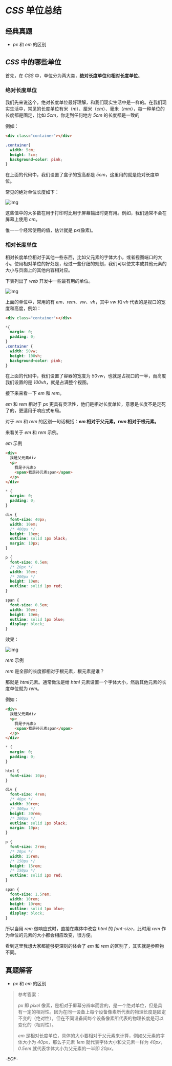 # *CSS* 单位总结

## 经典真题

- *px* 和 *em* 的区别

## *CSS* 中的哪些单位

首先，在 *CSS* 中，单位分为两大类，**绝对长度单位**和**相对长度单位**。

### 绝对长度单位

我们先来说这个，绝对长度单位最好理解，和我们现实生活中是一样的。在我们现实生活中，常见的长度单位有米（*m*）、厘米（*cm*）、毫米（*mm*），每一种单位的长度都是固定，比如 *5cm*，你走到任何地方 *5cm* 的长度都是一致的

例如：

```html
<div class="container"></div>
```

```css
.container{
  width: 5cm;
  height: 5cm;
  background-color: pink;
}
```

在上面的代码中，我们设置了盒子的宽高都是 *5cm*，这里用的就是绝对长度单位。

常见的绝对单位长度如下：

![img](/images/css/01.png)

这些值中的大多数在用于打印时比用于屏幕输出时更有用。例如，我们通常不会在屏幕上使用 *cm*。

惟一一个经常使用的值，估计就是 *px*(像素)。

### 相对长度单位

相对长度单位相对于其他一些东西，比如父元素的字体大小，或者视图端口的大小。使用相对单位的好处是，经过一些仔细的规划，我们可以使文本或其他元素的大小与页面上的其他内容相对应。

下表列出了 *web* 开发中一些最有用的单位。

![img](/images/css/02.png)

上面的单位中，常用的有 *em、rem、vw、vh*，其中 *vw* 和 *vh* 代表的是视口的宽度和高度，例如：

```html
<div class="container"></div>
```

```css
*{
  margin: 0;
  padding: 0;
}
.container {
  width: 50vw;
  height: 100vh;
  background-color: pink;
}
```

在上面的代码中，我们设置了容器的宽度为 *50vw*，也就是占视口的一半，而高度我们设置的是 *100vh*，就是占满整个视图。

接下来来看一下 *em* 和 *rem*。

*em* 和 *rem* 相对于 *px* 更具有灵活性，他们是相对长度单位，意思是长度不是定死了的，更适用于响应式布局。

对于 *em* 和 *rem* 的区别一句话概括：***em* 相对于父元素，*rem* 相对于根元素。**

来看关于 *em* 和 *rem* 示例。

*em* 示例

```html
<div>
  我是父元素div
  <p>
    我是子元素p
    <span>我是孙元素span</span>
  </p>
</div>
```

```css
* {
  margin: 0;
  padding: 0;
}

div {
  font-size: 40px;
  width: 10em;
  /* 400px */
  height: 10em;
  outline: solid 1px black;
  margin: 10px;
}

p {
  font-size: 0.5em;
  /* 20px */
  width: 10em;
  /* 200px */
  height: 10em;
  outline: solid 1px red;
}

span {
  font-size: 0.5em;
  width: 10em;
  height: 10em;
  outline: solid 1px blue;
  display: block;
}
```

效果：

![img](/images/css/03.png)

*rem* 示例

*rem* 是全部的长度都相对于根元素，根元素是谁？

那就是 *html*元素。通常做法是给 *html* 元素设置一个字体大小，然后其他元素的长度单位就为 *rem*。

例如：

```html
<div>
  我是父元素div
  <p>
    我是子元素p
    <span>我是孙元素span</span>
  </p>
</div>
```

```css
* {
  margin: 0;
  padding: 0;
}

html {
  font-size: 10px;
}

div {
  font-size: 4rem;
  /* 40px */
  width: 30rem;
  /* 300px */
  height: 30rem;
  /* 300px */
  outline: solid 1px black;
  margin: 10px;
}

p {
  font-size: 2rem;
  /* 20px */
  width: 15rem;
  /* 150px */
  height: 15rem;
  /* 150px */
  outline: solid 1px red;
}

span {
  font-size: 1.5rem;
  width: 10rem;
  height: 10rem;
  outline: solid 1px blue;
  display: block;
}
```

所以当用 *rem* 做响应式时，直接在媒体中改变 *html* 的 *font-size*，此时用 *rem* 作为单位的元素的大小都会相应改变，很方便。

看到这里我想大家都能够更深刻的体会了 *em* 和 *rem* 的区别了，其实就是参照物不同。

## 真题解答

- *px* 和 *em* 的区别

> 参考答案：
>
> *px* 即 *pixel* 像素，是相对于屏幕分辨率而言的，是一个绝对单位，但是具有一定的相对性。因为在同一设备上每个设备像素所代表的物理长度是固定不变的（绝对性），但在不同设备间每个设备像素所代表的物理长度是可以变化的（相对性）。
>
> *em* 是相对长度单位，具体的大小要相对于父元素来计算，例如父元素的字体大小为 *40px*，那么子元素 *1em* 就代表字体大小和父元素一样为 *40px*，*0.5em* 就代表字体大小为父元素的一半即 *20px*。

-*EOF*-

